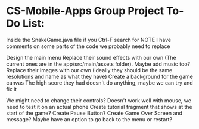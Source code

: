 # CS-Mobile-Apps Group Project To-Do List:
Inside the SnakeGame.java file if you Ctrl-F search for NOTE I have comments on some parts of the code we probably need to replace

Design the main menu
Replace their sound effects with our own (The current ones are in the app/src/main/assets folder). Maybe add music too?
Replace their images with our own (Ideally they should be the same resolutions and name as what they have)
Create a background for the game canvas
The high score they had doesn't do anything, maybe we can try and fix it

We might need to change their controls? Doesn't work well with mouse, we need to test it on an actual phone
Create tutorial fragment that shows at the start of the game?
Create Pause Button?
Create Game Over Screen and message? Maybe have an option to go back to the menu or restart?
